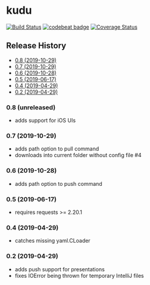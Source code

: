 # kudu
[![Build Status](https://travis-ci.org/torfeld6/kudu.svg?branch=master)](https://travis-ci.org/torfeld6/kudu) [![codebeat badge](https://codebeat.co/badges/be7de81c-c082-41ad-ba1d-ca5ee2d0b07a)](https://codebeat.co/projects/github-com-torfeld6-kudu-master) [![Coverage Status](https://coveralls.io/repos/github/torfeld6/kudu/badge.svg?branch=master)](https://coveralls.io/github/torfeld6/kudu?branch=master)

## Release History
 - [0.8 (2019-10-29)](#08-unreleased)
 - [0.7 (2019-10-29)](#07-2019-10-29)
 - [0.6 (2019-10-28)](#06-2019-10-28)
 - [0.5 (2019-06-17)](#05-2019-06-17)
 - [0.4 (2019-04-29)](#04-2019-04-29)
 - [0.2 (2019-04-29)](#02-2019-04-29)
 
### 0.8 (unreleased)
- adds support for iOS UIs
 
### 0.7 (2019-10-29)
- adds path option to pull command
- downloads into current folder without config file  #4

### 0.6 (2019-10-28)
- adds path option to push command
 
### 0.5 (2019-06-17)
- requires requests >= 2.20.1

### 0.4 (2019-04-29)
- catches missing yaml.CLoader

### 0.2 (2019-04-29)
- adds push support for presentations
- fixes IOError being thrown for temporary IntelliJ files
